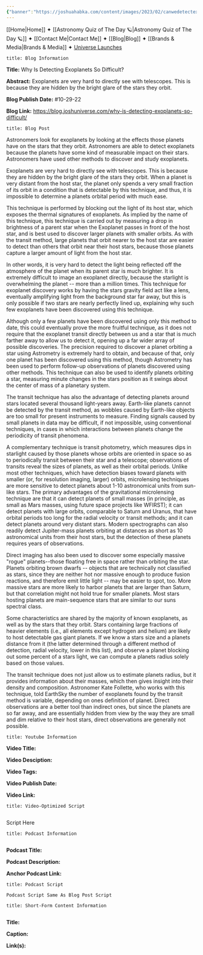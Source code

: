 ```yaml
---
{"banner":"https://joshuahabka.com/content/images/2023/02/canwedetectexoplanetsheader--1-.webp","banner_x":0.5,"dg-publish":true,"permalink":"/blog/why-is-detecting-exoplanets-so-difficult/","dgPassFrontmatter":true,"noteIcon":"","created":"","updated":""}
---
```




<div class="transclusion internal-embed is-loaded"><div class="markdown-embed">



[[Home\|Home]] ✦ [[Astronomy Quiz of The Day 🪐\|Astronomy Quiz of The Day 🪐]] ✦ [[Contact Me\|Contact Me]] ✦ [[Blog\|Blog]] ✦ [[Brands & Media\|Brands & Media]] ✦ [Universe Launches](https://stardashusa.com/)


</div></div>


```ad-info
title: Blog Information
```

**Title:** Why Is Detecting Exoplanets So Difficult?

**Abstract:** Exoplanets are very hard to directly see with telescopes. This is because they are hidden by the bright glare of the stars they orbit. 

**Blog Publish Date:** #10-29-22 

**Blog Link:** https://blog.joshuniverse.com/why-is-detecting-exoplanets-so-difficult/

```ad-abstract
title: Blog Post
```

Astronomers look for exoplanets by looking at the effects those planets have on the stars that they orbit. Astronomers are able to detect exoplanets because the planets have some kind of measurable impact on their stars. Astronomers have used other methods to discover and study exoplanets.

Exoplanets are very hard to directly see with telescopes. This is because they are hidden by the bright glare of the stars they orbit. When a planet is very distant from the host star, the planet only spends a very small fraction of its orbit in a condition that is detectable by this technique, and thus, it is impossible to determine a planets orbital period with much ease.

This technique is performed by blocking out the light of its host star, which exposes the thermal signatures of exoplanets. As implied by the name of this technique, this technique is carried out by measuring a drop in brightness of a parent star when the Exoplanet passes in front of the host star, and is best used to discover larger planets with smaller orbits. As with the transit method, large planets that orbit nearer to the host star are easier to detect than others that orbit near their host stars, because those planets capture a larger amount of light from the host star.

In other words, it is very hard to detect the light being reflected off the atmosphere of the planet when its parent star is much brighter. It is extremely difficult to image an exoplanet directly, because the starlight is overwhelming the planet -- more than a million times. This technique for exoplanet discovery works by having the stars gravity field act like a lens, eventually amplifying light from the background star far away, but this is only possible if two stars are nearly perfectly lined up, explaining why such few exoplanets have been discovered using this technique.

Although only a few planets have been discovered using only this method to date, this could eventually prove the more fruitful technique, as it does not require that the exoplanet transit directly between us and a star that is much farther away to allow us to detect it, opening up a far wider array of possible discoveries. The precision required to discover a planet orbiting a star using Astrometry is extremely hard to obtain, and because of that, only one planet has been discovered using this method, though Astrometry has been used to perform follow-up observations of planets discovered using other methods. This technique can also be used to identify planets orbiting a star, measuring minute changes in the stars position as it swings about the center of mass of a planetary system.

The transit technique has also the advantage of detecting planets around stars located several thousand light-years away. Earth-like planets cannot be detected by the transit method, as wobbles caused by Earth-like objects are too small for present instruments to measure. Finding signals caused by small planets in data may be difficult, if not impossible, using conventional techniques, in cases in which interactions between planets change the periodicity of transit phenomena.

A complementary technique is transit photometry, which measures dips in starlight caused by those planets whose orbits are oriented in space so as to periodically transit between their star and a telescope; observations of transits reveal the sizes of planets, as well as their orbital periods. Unlike most other techniques, which have detection biases toward planets with smaller (or, for resolution imaging, larger) orbits, microlensing techniques are more sensitive to detect planets about 1-10 astronomical units from sun-like stars. The primary advantages of the gravitational microlensing technique are that it can detect planets of small masses (in principle, as small as Mars masses, using future space projects like WFIRST); it can detect planets with large orbits, comparable to Saturn and Uranus, that have orbital periods too long for the radial velocity or transit methods; and it can detect planets around very distant stars. Modern spectrographs can also readily detect Jupiter-mass planets orbiting at distances as short as 10 astronomical units from their host stars, but the detection of these planets requires years of observations.

Direct imaging has also been used to discover some especially massive "rogue" planets--those floating free in space rather than orbiting the star. Planets orbiting brown dwarfs -- objects that are technically not classified as stars, since they are neither hot nor massive enough to produce fusion reactions, and therefore emit little light -- may be easier to spot, too. More massive stars are more likely to harbor planets that are larger than Saturn, but that correlation might not hold true for smaller planets. Most stars hosting planets are main-sequence stars that are similar to our suns spectral class.

Some characteristics are shared by the majority of known exoplanets, as well as by the stars that they orbit. Stars containing large fractions of heavier elements (i.e., all elements except hydrogen and helium) are likely to host detectable gas giant planets. If we know a stars size and a planets distance from it (the latter determined through a different method of detection, radial velocity, lower in this list), and observe a planet blocking out some percent of a stars light, we can compute a planets radius solely based on those values.

The transit technique does not just allow us to estimate planets radius, but it provides information about their masses, which then gives insight into their density and composition. Astronomer Kate Follette, who works with this technique, told EarthSky the number of exoplanets found by the transit method is variable, depending on ones definition of planet. Direct observations are a better tool than indirect ones, but since the planets are so far away, and are essentially hidden from view by the way they are small and dim relative to their host stars, direct observations are generally not possible.

```ad-info
title: Youtube Information
```

**Video Title:**

**Video Desciption:**

**Video Tags:**

**Video Publish Date:**

**Video Link:**

```ad-abstract
title: Video-Optimized Script


```

Script Here

```ad-info
title: Podcast Information


```

**Podcast Title:**

**Podcast Description:**

**Anchor Podcast Link:**

```ad-info
title: Podcast Script

Podcast Script Same As Blog Post Script

```


```ad-info
title: Short-Form Content Information


```

**Title:**

**Caption:**

**Link(s):**

